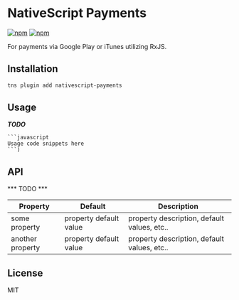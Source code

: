 # NativeScript Payments

[![npm](https://img.shields.io/npm/v/nativescript-payments.svg)](https://www.npmjs.com/package/nativescript-payments)
[![npm](https://img.shields.io/npm/dt/nativescript-payments.svg?label=npm%20downloads)](https://www.npmjs.com/package/nativescript-payments)

For payments via Google Play or iTunes utilizing RxJS.

## Installation

```bash
tns plugin add nativescript-payments
```

## Usage 

***TODO***

	```javascript
    Usage code snippets here
    ```)

## API

*** TODO ***
    
| Property | Default | Description |
| --- | --- | --- |
| some property | property default value | property description, default values, etc.. |
| another property | property default value | property description, default values, etc.. |
    
## License

MIT
